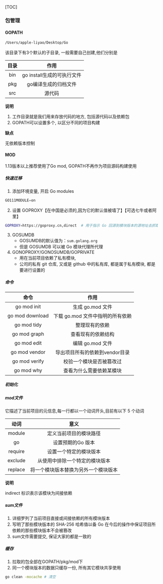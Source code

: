[TOC]

### 包管理

#### GOPATH

~~~bash
/Users/apple-liyao/Desktop/Go
~~~

该目录下有3个默认的子目录, 一般需要自己创建,他们分别是

| 目录 |            作用            |
| :--: | :------------------------: |
| bin  | go install生成的可执行文件 |
| pkg  |    go编译生成的归档文件    |
| src  |           源代码           |

**说明**

1.  工作目录就是我们用来存放代码的地方, 包括源代码以及依赖包
2.  GOPATH可以设置多个, 以区分不同的项目构建

**缺点**

无依赖版本控制

#### MOD

1.13版本以上推荐使用了Go mod, GOPATH不再作为项目源码构建使用

##### 快速迁移

1.  添加环境变量, 开启 Go modules

~~~go
GO111MODULE=on
~~~

2.  设置 GOPROXY【在中国是必须的,因为它的默认值被墙了】【可选七牛或者阿里】

~~~bash
GOPROXY=https://goproxy.cn,direct  # 用于指示 Go 回源到模块版本的源地址去抓取
~~~

3.  GOSUMDB
    *   GOSUMDB的默认值为：`sum.golang.org`
    *   但是 GOSUMDB 可以被 Go 模块代理所代理
4.  GONOPROXY/GONOSUMDB/GOPRIVATE
    *   用在当前项目依赖了私有模块, 
    *   公司的私有 git 仓库, 又或是 github 中的私有库, 都是属于私有模块, 都是要进行设置的

##### 命令

|      命令       |               作用               |
| :-------------: | :------------------------------: |
|   go mod init   |         生成 go.mod 文件         |
| go mod download | 下载 go.mod 文件中指明的所有依赖 |
|   go mod tidy   |          整理现有的依赖          |
|  go mod graph   |        查看现有的依赖结构        |
|   go mod edit   |         编辑 go.mod 文件         |
|  go mod vendor  |  导出项目所有的依赖到vendor目录  |
|  go mod verify  |     校验一个模块是否被篡改过     |
|   go mod why    |     查看为什么需要依赖某模块     |

##### 初始化

##### mod文件

它描述了当前项目的元信息,每一行都以一个动词开头,目前有以下 5 个动词

|  动词   |                 意义                 |
| :-----: | :----------------------------------: |
| module  |        定义当前项目的模块路径        |
|   go    |          设置预期的Go 版本           |
| require |        设置一个特定的模块版本        |
| exclude |    从使用中排除一个特定的模块版本    |
| replace | 将一个模块版本替换为另外一个模块版本 |

**说明**

indirect 标识表示该模块为间接依赖

##### sum文件

1.  详细罗列了当前项目直接或间接依赖的所有模块版本
2.  写明了那些模块版本的 SHA-256 哈希值以备 Go 在今后的操作中保证项目所依赖的那些模块版本不会被篡改
3.  sum文件需要提交, 保证大家的都是一致的

##### 缓存

1.  拉取的包全部在GOPATH/pkg/mod下
2.  同一个模块版本的数据只缓存一份, 所有其它模块共享使用

~~~bash
go clean -mocache # 清空
~~~
